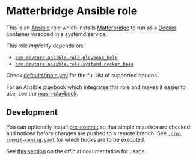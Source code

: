 <!--
SPDX-FileCopyrightText: 2024 Oliver Lorenz

SPDX-License-Identifier: GPL-3.0-or-later
-->

# Matterbridge Ansible role

This is an [Ansible](https://www.ansible.com/) role which installs [Matterbridge](https://github.com/42wim/matterbridge) to run as a [Docker](https://www.docker.com/) container wrapped in a systemd service.

This role _implicitly_ depends on:

- [`com.devture.ansible.role.playbook_help`](https://github.com/devture/com.devture.ansible.role.playbook_help)
- [`com.devture.ansible.role.systemd_docker_base`](https://github.com/devture/com.devture.ansible.role.systemd_docker_base)

Check [defaults/main.yml](defaults/main.yml) for the full list of supported options.

For an Ansible playbook which integrates this role and makes it easier to use, see the [mash-playbook](https://github.com/mother-of-all-self-hosting/mash-playbook).

## Development

You can optionally install [pre-commit](https://pre-commit.com/) so that simple mistakes are checked and noticed before changes are pushed to a remote branch. See [`.pre-commit-config.yaml`](./.pre-commit-config.yaml) for which hooks are to be executed.

See [this section](https://pre-commit.com/#usage) on the official documentation for usage.
